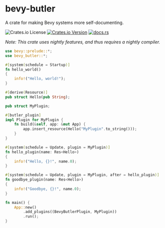 # bevy-butler

A crate for making Bevy systems more self-documenting.

![Crates.io License](https://img.shields.io/crates/l/bevy-butler)
[![Crates.io Version](https://img.shields.io/crates/v/bevy-butler)](https://crates.io/crates/bevy-butler)
[![docs.rs](https://img.shields.io/docsrs/bevy-butler)](https://docs.rs/bevy-butler/latest/bevy_butler/)

*Note: This crate uses nightly features, and thus requires a nightly compiler.*

```rust
use bevy::prelude::*;
use bevy_butler::*;

#[system(schedule = Startup)]
fn hello_world()
{
    info!("Hello, world!");
}

#[derive(Resource)]
pub struct Hello(pub String);

pub struct MyPlugin;

#[butler_plugin]
impl Plugin for MyPlugin {
    fn build(&self, app: &mut App) {
        app.insert_resource(Hello("MyPlugin".to_string()));
    }
}

#[system(schedule = Update, plugin = MyPlugin)]
fn hello_plugin(name: Res<Hello>)
{
    info!("Hello, {}!", name.0);
}

#[system(schedule = Update, plugin = MyPlugin, after = hello_plugin)]
fn goodbye_plugin(name: Res<Hello>)
{
    info!("Goodbye, {}!", name.0);
}

fn main() {
    App::new()
        .add_plugins((BevyButlerPlugin, MyPlugin))
        .run();
}
```